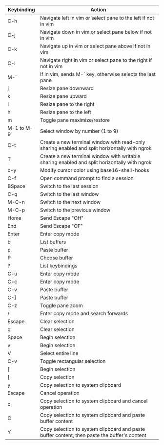 | Keybinding     | Action                                                                                                     |
|----------------|------------------------------------------------------------------------------------------------------------|
| C-h            | Navigate left in vim or select pane to the left if not in vim                                             |
| C-j            | Navigate down in vim or select pane below if not in vim                                                   |
| C-k            | Navigate up in vim or select pane above if not in vim                                                     |
| C-l            | Navigate right in vim or select pane to the right if not in vim                                           |
| M-`            | If in vim, sends M-` key, otherwise selects the last pane                                                 |
| j              | Resize pane downward                                                                                        |
| k              | Resize pane upward                                                                                          |
| l              | Resize pane to the right                                                                                   |
| h              | Resize pane to the left                                                                                    |
| m              | Toggle pane maximize/restore                                                                               |
| M-1 to M-9     | Select window by number (1 to 9)                                                                           |
| C-t            | Create a new terminal window with read-only sharing enabled and split horizontally with ngrok            |
| T              | Create a new terminal window with writable sharing enabled and split horizontally with ngrok             |
| c-y            | Modify cursor color using base16-shell-hooks                                                               |
| C-f            | Open command prompt to find a session                                                                      |
| BSpace         | Switch to the last session                                                                                 |
| C-q            | Switch to the last window                                                                                  |
| M-C-n          | Switch to the next window                                                                                  |
| M-C-p          | Switch to the previous window                                                                              |
| Home           | Send Escape "OH"                                                                                           |
| End            | Send Escape "OF"                                                                                           |
| Enter          | Enter copy mode                                                                                            |
| b              | List buffers                                                                                               |
| p              | Paste buffer                                                                                               |
| P              | Choose buffer                                                                                              |
| ?              | List keybindings                                                                                           |
| C-u            | Enter copy mode                                                                                            |
| C-c            | Enter copy mode                                                                                            |
| C-v            | Paste buffer                                                                                               |
| C-]            | Paste buffer                                                                                               |
| C-z            | Toggle pane zoom                                                                                           |
| /              | Enter copy mode and search forwards                                                                        |
| Escape         | Clear selection                                                                                            |
| q              | Clear selection                                                                                            |
| Space          | Begin selection                                                                                            |
| v              | Begin selection                                                                                            |
| V              | Select entire line                                                                                         |
| C-v            | Toggle rectangular selection                                                                               |
| [              | Begin selection                                                                                            |
| ]              | Copy selection                                                                                             |
| y              | Copy selection to system clipboard                                                                         |
| Escape         | Cancel operation                                                                                           |
| c              | Copy selection to system clipboard and cancel operation                                                    |
| C              | Copy selection to system clipboard and paste buffer content                                                |
| Y              | Copy selection to system clipboard and paste buffer content, then paste the buffer's content              |
